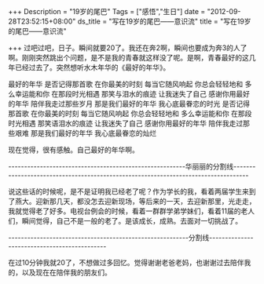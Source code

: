+++
Description = "19岁的尾巴"
Tags = ["感悟","生日"]
date = "2012-09-28T23:52:15+08:00"
ds_title = "写在19岁的尾巴——意识流"
title = "写在19岁的尾巴——意识流"

+++
过吧过吧，日子。瞬间就要20了。我还在奔2啊，瞬间也要成为奔3的人了啊。刚刚突然跳出个问题，是不是我的青春就这样没了呢。是啊，青春最好的这几年已经过去了。突然想听水木年华的《最好的年华》。

最好的年华
是否记得那首歌 在你最美的时刻
每当它随风响起 你总会轻轻地和
多么幸运能和你  在那段时光相遇
那笑与泪水的痕迹 让我迷失了自己
感谢你用最好的年华 陪伴我走过那些岁月
那是我们最好的年华 我心底最眷恋的时光
是否记得那首歌 在你最美的时刻
每当它随风响起 你总会轻轻地和
多么幸运能和你 在那段时光相遇
那笑语泪水的痕迹 让我迷失了自己
感谢你用最好的年华 陪伴我走过那些艰难
那是我们最好的年华 我心底最眷恋的灿烂

现在觉得，很有感触。自己最好的年华啊。

--------------------------------------------------------华丽丽的分割线-----------------------------------------------------------------------------------

说这些话的时候呢，是不是证明我已经老了呢？作为学长的我，看着两届学生来到了燕大。迎新那几天，都没怎去迎新现场，等后来的一天，去迎新那里，光走走，我就觉得老了好多。电视台例会的时候，看着一群群学弟学妹们，看着11届的老人们，瞬间觉得，自己不是一般的老了。是该成长，成熟。去面对一切挑战了。

---------------------------------------------------------分割线---------------------------------------------

在过10分钟我就20了，不想做过多回忆。觉得谢谢老爸老妈，也谢谢过去陪伴我的，以及现在在陪伴我的朋友们。
